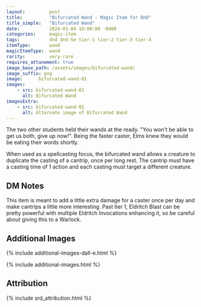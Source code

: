 ```yaml
---
layout:         post
title:          "Bifurcated Wand - Magic Item for DnD"
title_simple:   "Bifurcated Wand"
date:           2024-01-04 10:00:00 -0400
categories:     magic-item
tags:           dnd dnd-5e tier-1 tier-2 tier-3 tier-4
itemType:       wand
magicItemType:  wand
rarity:         very-rare
requires_attunement: true
image_base_path: /assets/images/bifurcated-wand/
image_suffix: png
image:      bifurcated-wand-01
images:
    - src: bifurcated-wand-01
      alt: Bifurcated Wand
imagesExtra:
    - src: bifurcated-wand-02
      alt: Alternate image of Bifurcated Wand
---
```


<p class="read-aloud">
    The two other students held their wands at the ready. "You won't be able to get us both, give up now!". Being the faster caster, Elms knew they would be eating their words shortly.
</p>

<!--more-->

When used as a spellcasting focus, the bifurcated wand allows a creature to duplicate the casting of a cantrip, once per long rest. The cantrip must have a casting time of 1 action and each casting must target a different creature.


## DM Notes

This item is meant to add a little extra damage for a caster once per day and make cantrips a little more interesting. Past tier 1, Eldritch Blast can be pretty powerful with multiple Eldritch Invocations enhancing it, so be careful about giving this to a Warlock.


## Additional Images

{% include additional-images-dall-e.html %}

{% include additional-images.html %}


## Attribution

{% include srd_attribution.html %}

